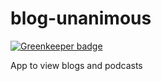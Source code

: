 # blog-unanimous

[![Greenkeeper badge](https://badges.greenkeeper.io/kompanycoder/blog-unanimous.svg)](https://greenkeeper.io/)

App to view blogs and podcasts
